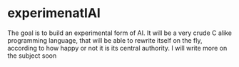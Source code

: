 # experimenatlAI
The goal is to build an experimental form of AI. It will be a very crude C alike programming language, that will be able to rewrite itself on the fly, according to how happy or not it is its central authority. I will write more on the subject soon
